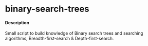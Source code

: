 # binary-search-trees

#### Description
Small script to build knowledge of Binary search trees and searching algorithms, Breadth-first-search & Depth-first-search.
